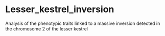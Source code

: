# Lesser_kestrel_inversion
Analysis of the phenotypic traits linked to a massive inversion detected in the chromosome 2 of the lesser kestrel
